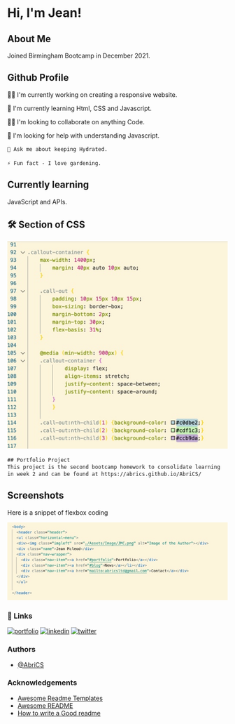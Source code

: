 # Hi, I'm Jean! 

## About Me
Joined Birmingham Bootcamp in December 2021.

## Github Profile
👩‍💻 I'm currently working on creating a responsive website.

🧠 I'm currently learning Html, CSS and Javascript.

👯‍♀️ I'm looking to collaborate on anything Code.

🤔 I'm looking for help with understanding Javascript.

```
💬 Ask me about keeping Hydrated.

⚡️ Fun fact - I love gardening.

```

## Currently learning
JavaScript and APIs. 



## 🛠 Section of CSS

![Section of CSS code](./assets/image/Snippet-of-css-code.jpeg)


```
## Portfolio Project 
This project is the second bootcamp homework to consolidate learning in week 2 and can be found at https://abrics.github.io/AbriCS/

```
## Screenshots

Here is a snippet of flexbox coding

![Small example of code](./assets/image/Snippet-of-code.jpeg)
                                                                                                                                                                                                                                                                                                                                          
### 🔗 Links
[![portfolio](https://img.shields.io/badge/my_portfolio-000?style=for-the-badge&logo=ko-fi&logoColor=white)](https://abrics.github.io/AbriCS/)
[![linkedin](https://img.shields.io/badge/linkedin-0A66C2?style=for-the-badge&logo=linkedin&logoColor=white)](https://www.linkedin.com/)
[![twitter](https://img.shields.io/badge/twitter-1DA1F2?style=for-the-badge&logo=twitter&logoColor=white)](https://twitter.com/)

### Authors
- [@AbriCS](https://www.github.com/AbriCS)

### Acknowledgements

 - [Awesome Readme Templates](https://awesomeopensource.com/project/elangosundar/awesome-README-templates)
 - [Awesome README](https://github.com/matiassingers/awesome-readme)
 - [How to write a Good readme](https://bulldogjob.com/news/449-how-to-write-a-good-readme-for-your-github-project)




